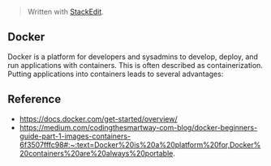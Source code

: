 > Written with [StackEdit](https://stackedit.io/).
## Docker 
Docker is a platform for developers and sysadmins to develop, deploy, and run applications with containers. This is often described as containerization. Putting applications into containers leads to several advantages:




## Reference 
- https://docs.docker.com/get-started/overview/
- https://medium.com/codingthesmartway-com-blog/docker-beginners-guide-part-1-images-containers-6f3507fffc98#:~:text=Docker%20is%20a%20platform%20for,Docker%20containers%20are%20always%20portable.
<!--stackedit_data:
eyJoaXN0b3J5IjpbLTUwMzM0MzE3MiwyMDc3NTgxNzE4LDczMD
k5ODExNl19
-->
